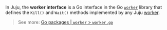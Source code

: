 In Juju, the **worker interface** is a Go interface in the Go [`worker`](/t/11682) library that defines the `Kill()` and
`Wait()` methods implemented by any Juju [worker](/t/6561).


> See more: [Go packages | `worker` > `worker.go`](https://github.com/juju/worker/blob/v3.3.0/worker.go)